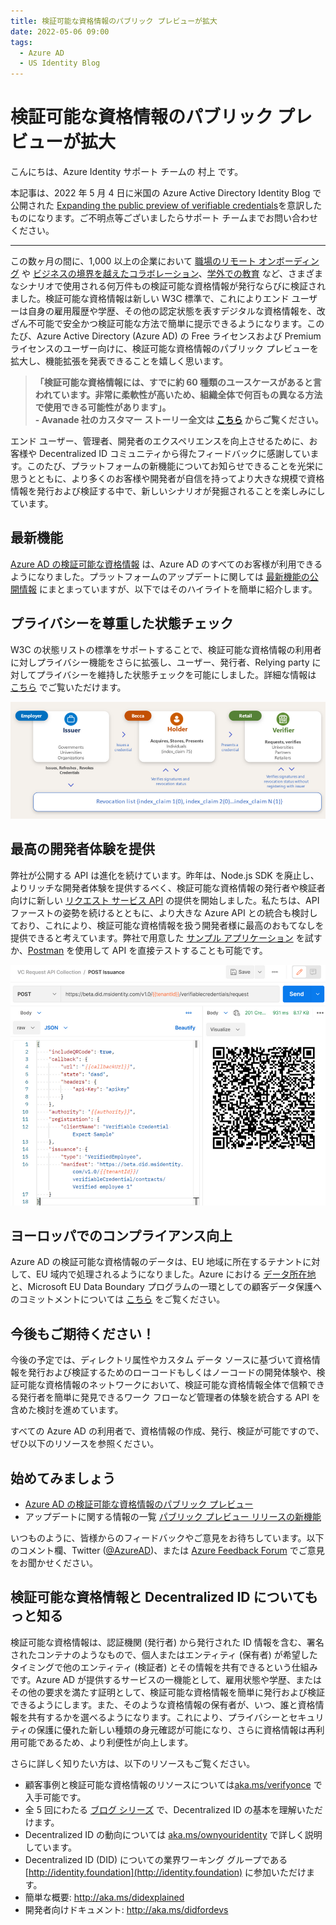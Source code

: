 ```yaml
---
title: 検証可能な資格情報のパブリック プレビューが拡大
date: 2022-05-06 09:00
tags:
  - Azure AD
  - US Identity Blog
---
```


# 検証可能な資格情報のパブリック プレビューが拡大

こんにちは、Azure Identity サポート チームの 村上 です。

本記事は、2022 年 5 月 4 日に米国の Azure Active Directory Identity Blog で公開された [Expanding the public preview of verifiable credentials​](https://techcommunity.microsoft.com/t5/azure-active-directory-identity/expanding-the-public-preview-of-verifiable-credentials/ba-p/3295508) を意訳したものになります。ご不明点等ございましたらサポート チームまでお問い合わせください。

---

この数ヶ月の間に、1,000 以上の企業において [職場のリモート オンボーディング](https://go.microsoft.com/fwlink/p/?LinkID=2184957&clcid=0x409&culture=en-us&country=US) や [ビジネスの境界を越えたコラボレーション](https://customers.microsoft.com/en-us/story/1478082375112165122-avanade-partner-professional-services-verifiable-credentials)、[学外での教育](https://customers.microsoft.com/en-us/story/1481006006183422060-rmit-university-higher-education-azure-active-directory?culture=en-us&country=US) など、さまざまなシナリオで使用される何万件もの検証可能な資格情報が発行ならびに検証されました。検証可能な資格情報は新しい W3C 標準で、これによりエンド ユーザーは自身の雇用履歴や学歴、その他の認定状態を表すデジタルな資格情報を、改ざん不可能で安全かつ検証可能な方法で簡単に提示できるようになります。このたび、Azure Active Directory (Azure AD) の Free ライセンスおよび Premium ライセンスのユーザー向けに、検証可能な資格情報のパブリック プレビューを拡大し、機能拡張を発表できることを嬉しく思います。

> **「検証可能な資格情報には、すでに約 60 種類のユースケースがあると言われています。非常に柔軟性が高いため、組織全体で何百もの異なる方法で使用できる可能性があります」。**  
> **- Avanade 社のカスタマー ストーリー全文は [こちら](https://customers.microsoft.com/en-us/story/1478082375112165122-avanade-partner-professional-services-verifiable-credentials) からご覧ください。**

エンド ユーザー、管理者、開発者のエクスペリエンスを向上させるために、お客様や Decentralized ID コミュニティから得たフィードバックに感謝しています。このたび、プラットフォームの新機能についてお知らせできることを光栄に思うとともに、より多くのお客様や開発者が自信を持ってより大きな規模で資格情報を発行および検証する中で、新しいシナリオが発掘されることを楽しみにしています。

## 最新機能

[Azure AD の検証可能な資格情報](https://docs.microsoft.com/ja-jp/azure/active-directory/verifiable-credentials/) は、Azure AD のすべてのお客様が利用できるようになりました。プラットフォームのアップデートに関しては [最新機能の公開情報](https://docs.microsoft.com/ja-jp/azure/active-directory/verifiable-credentials/whats-new) にまとまっていますが、以下ではそのハイライトを簡単に紹介します。

## プライバシーを尊重した状態チェック

W3C の状態リストの標準をサポートすることで、検証可能な資格情報の利用者に対しプライバシー機能をさらに拡張し、ユーザー、発行者、Relying party に対してプライバシーを維持した状態チェックを可能にしました。詳細な情報は [こちら](https://docs.microsoft.com/ja-jp/azure/active-directory/verifiable-credentials/how-to-issuer-revoke) でご覧いただけます。

![ユーザーは、発行者に自身の情報を開示するリスクを負うことなく、誰とでも状態を確認することができます。](./expanding-the-public-preview-of-verifiable-credentials/sdriggers_0-1651256593834.png)

## 最高の開発者体験を提供

弊社が公開する API は進化を続けています。昨年は、Node.js SDK を廃止し、よりリッチな開発者体験を提供するべく、検証可能な資格情報の発行者や検証者向けに新しい [リクエスト サービス API](https://docs.microsoft.com/ja-jp/azure/active-directory/verifiable-credentials/get-started-request-api?tabs=http) の提供を開始しました。私たちは、API ファーストの姿勢を続けるとともに、より大きな Azure API との統合も検討しており、これにより、検証可能な資格情報を扱う開発者様に最高のおもてなしを提供できると考えています。弊社で用意した [サンプル アプリケーション](https://github.com/Azure-Samples/active-directory-verifiable-credentials) を試すか、[Postman](hhttps://github.com/Azure-Samples/active-directory-verifiable-credentials/tree/main/Postman) を使用して API を直接テストすることも可能です。

![](expanding-the-public-preview-of-verifiable-credentials/sdriggers_1-1651256593838.png)

## ヨーロッパでのコンプライアンス向上

Azure AD の検証可能な資格情報のデータは、EU 地域に所在するテナントに対して、EU 域内で処理されるようになりました。Azure における [データ所在地](https://azure.microsoft.com/en-us/global-infrastructure/data-residency/#select-geography) と、Microsoft EU Data Boundary プログラムの一環としての顧客データ保護へのコミットメントについては [こちら](https://techcommunity.microsoft.com/t5/security-compliance-and-identity/eu-data-boundary-for-the-microsoft-cloud-frequently-asked/ba-p/2329098) をご覧ください。
 
## 今後もご期待ください！

今後の予定では、ディレクトリ属性やカスタム データ ソースに基づいて資格情報を発行および検証するためのローコードもしくはノーコードの開発体験や、検証可能な資格情報のネットワークにおいて、検証可能な資格情報全体で信頼できる発行者を簡単に発見できるワーク フローなど管理者の体験を統合する API を含めた検討を進めています。

すべての Azure AD の利用者で、資格情報の作成、発行、検証が可能ですので、ぜひ以下のリソースを参照ください。

## 始めてみましょう

- [Azure AD の検証可能な資格情報のパブリック プレビュー](https://docs.microsoft.com/ja-jp/azure/active-directory/verifiable-credentials/)
- アップデートに関する情報の一覧 [パブリック プレビュー リリースの新機能](https://docs.microsoft.com/ja-jp/azure/active-directory/verifiable-credentials/whats-new)

いつものように、皆様からのフィードバックやご意見をお待ちしています。以下のコメント欄、Twitter ([@AzureAD](https://twitter.com/azuread))、または [Azure Feedback Forum](https://feedback.azure.com/d365community/forum/22920db1-ad25-ec11-b6e6-000d3a4f0789) でご意見をお聞かせください。

## 検証可能な資格情報と Decentralized ID についてもっと知る

検証可能な資格情報は、認証機関 (発行者) から発行された ID 情報を含む、署名されたコンテナのようなもので、個人またはエンティティ (保有者) が希望したタイミングで他のエンティティ (検証者) とその情報を共有できるという仕組みです。Azure AD が提供するサービスの一機能として、雇用状態や学歴、またはその他の要求を満たす証明として、検証可能な資格情報を簡単に発行および検証できるようにします。また、そのような資格情報の保有者が、いつ、誰と資格情報を共有するかを選べるようになります。これにより、プライバシーとセキュリティの保護に優れた新しい種類の身元確認が可能になり、さらに資格情報は再利用可能であるため、より利便性が向上します。 

さらに詳しく知りたい方は、以下のリソースもご覧ください。 

- 顧客事例と検証可能な資格情報のリソースについては[aka.ms/verifyonce](https://www.microsoft.com/en-us/security/business/identity-access-management/verifiable-credentials) で入手可能です。
- 全 5 回にわたる [ブログ シリーズ](https://jpazureid.github.io/blog/azure-active-directory/join-us-to-build-solutions-using-decentralized-identities/) で、Decentralized ID の基本を理解いただけます。
- Decentralized ID の動向については [aka.ms/ownyouridentity](https://www.microsoft.com/en-us/security/business/identity-access-management/decentralized-identity-solution) で詳しく説明しています。
- Decentralized ID (DID) についての業界ワーキング グループである [http://identity.foundation](http://identity.foundation) に参加いただけます。
- 簡単な概要: http://aka.ms/didexplained
- 開発者向けドキュメント: http://aka.ms/didfordevs
